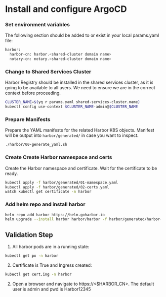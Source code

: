 # Install and configure ArgoCD

### Set environment variables
The following section should be added to or exist in your local params.yaml file:

```bash
harbor:
  harbor-cn: harbor.<shared-cluster domain name>
  notary-cn: notary.<shared-cluster domain name>
```

### Change to Shared Services Cluster
Harbor Registry should be installed in the shared services cluster, as it is going to be available to all users.  We need to ensure we are in the correct context before proceeding.

```bash
CLUSTER_NAME=$(yq r params.yaml shared-services-cluster.name)
kubectl config use-context $CLUSTER_NAME-admin@$CLUSTER_NAME
```

### Prepare Manifests
Prepare the YAML manifests for the related Harbor K8S objects.  Manifest will be output into `harbor/generated/` in case you want to inspect.
```bash
./harbor/00-generate_yaml.sh
```
### Create Create Harbor namespace and certs
Create the Harbor namespace and certificate.  Wait for the certificate to be ready.
```bash
kubectl apply -f harbor/generated/01-namespace.yaml
kubectl apply -f harbor/generated/02-certs.yaml  
watch kubectl get certificate -n harbor
```

### Add helm repo and install harbor
```bash
helm repo add harbor https://helm.goharbor.io
helm upgrade --install harbor harbor/harbor -f harbor/generated/harbor-values.yaml --namespace harbor
```

## Validation Step
1. All harbor pods are in a running state:
```bash
kubectl get po -n harbor
```
2. Certificate is True and Ingress created:
```bash
kubectl get cert,ing -n harbor
```
2. Open a browser and navigate to https://<$HARBOR_CN>.  The default user is admin and pwd is Harbor12345
